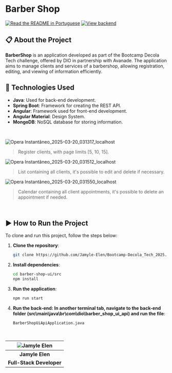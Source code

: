 # Barber Shop
[![Read the README in Portuguese](https://img.shields.io/badge/README-Português-blue)](./README.md)
[![View backend](https://img.shields.io/badge/BACKEND-green)](https://github.com/Jamyle-Elen/Bootcamp-Decola_Tech_2025/tree/main/Desafios/barber-shop-ui-api)

## 📋 About the Project
**BarberShop** is an application developed as part of the Bootcamp Decola Tech challenge, offered by DIO in partnership with Avanade. The application aims to manage clients and services of a barbershop, allowing registration, editing, and viewing of information efficiently.

## 🚀 Technologies Used
- **Java**: Used for back-end development.
- **Spring Boot**: Framework for creating the REST API.
- **Angular**: Framework used for front-end development.
- **Angular Material**: Design System.
- **MongoDB**: NoSQL database for storing information.

<br>

![Opera Instantâneo_2025-03-20_031317_localhost](https://github.com/user-attachments/assets/e3d68e2f-b431-4974-8562-81c881d970da)
> Register clients, with page limits [5, 10, 15].

![Opera Instantâneo_2025-03-20_031512_localhost](https://github.com/user-attachments/assets/12edc12f-1fd3-4143-bb66-f234ea7d79ef)
> List containing all clients, it's possible to edit and delete if necessary.

![Opera Instantâneo_2025-03-20_031550_localhost](https://github.com/user-attachments/assets/b633300b-6183-462a-be5a-79c254720867)
> Calendar containing all client appointments, it's possible to delete an appointment if needed.

<br>

## ▶ How to Run the Project
To clone and run this project, follow the steps below:

1. **Clone the repository**:
   ```bash
   git clone https://github.com/Jamyle-Elen/Bootcamp-Decola_Tech_2025.git
   ```
   
2. **Install dependencies**:
   ```bash
   cd barber-shop-ui/src
   npm install
   ```

3. **Run the application**:
   ```bash
   npm run start
   ```

4. **Run the back-end:
In another terminal tab, navigate to the back-end folder (src\main\java\br\com\dio\barber_shop_ui_api) and run the file**:
	 ```bash
	 BarberShopUiApiApplication.java
	 ```
  
<br>

<div align=center>
	
| ![Jamyle Elen][img] |
|:--------------------:|
| **Jamyle Elen**      |
| **Full-Stack Developer**     |

</div>

[img]: https://github.com/user-attachments/assets/4b3637cc-e1a0-45e4-af1b-6b37f3626ecb
